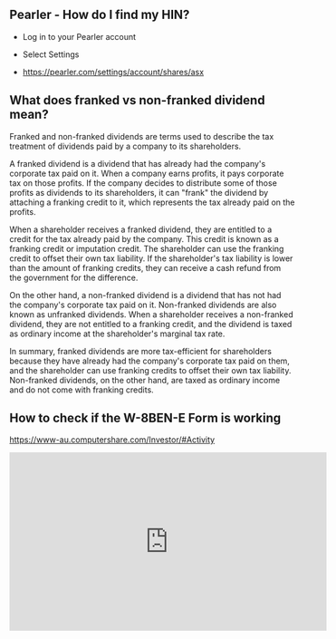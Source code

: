 ---
---

## Pearler - How do I find my HIN?

* Log in to your Pearler account

* Select Settings

* https://pearler.com/settings/account/shares/asx

## What does franked vs non-franked dividend mean?

Franked and non-franked dividends are terms used to describe the tax treatment of dividends paid by a company to its shareholders.

A franked dividend is a dividend that has already had the company's corporate tax paid on it. When a company earns profits, it pays corporate tax on those profits. If the company decides to distribute some of those profits as dividends to its shareholders, it can "frank" the dividend by attaching a franking credit to it, which represents the tax already paid on the profits.

When a shareholder receives a franked dividend, they are entitled to a credit for the tax already paid by the company. This credit is known as a franking credit or imputation credit. The shareholder can use the franking credit to offset their own tax liability. If the shareholder's tax liability is lower than the amount of franking credits, they can receive a cash refund from the government for the difference.

On the other hand, a non-franked dividend is a dividend that has not had the company's corporate tax paid on it. Non-franked dividends are also known as unfranked dividends. When a shareholder receives a non-franked dividend, they are not entitled to a franking credit, and the dividend is taxed as ordinary income at the shareholder's marginal tax rate.

In summary, franked dividends are more tax-efficient for shareholders because they have already had the company's corporate tax paid on them, and the shareholder can use franking credits to offset their own tax liability. Non-franked dividends, on the other hand, are taxed as ordinary income and do not come with franking credits.

## How to check if the W-8BEN-E Form is working

<https://www-au.computershare.com/Investor/#Activity>

<iframe width="560" height="315" src="https://www.youtube.com/embed/j7wjubpKzW8" title="YouTube video player" frameborder="0" allow="accelerometer; autoplay; clipboard-write; encrypted-media; gyroscope; picture-in-picture; web-share" allowfullscreen></iframe>